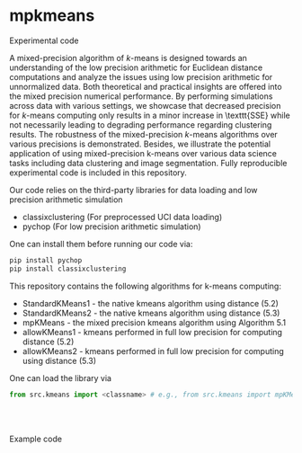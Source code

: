 # mpkmeans
Experimental code


A mixed-precision algorithm of $k$-means is designed towards an understanding of the low precision arithmetic for Euclidean distance computations and analyze the issues using low precision arithmetic for unnormalized data. Both theoretical and practical insights are offered into the mixed precision numerical performance. By performing simulations across data with various settings, we showcase that decreased precision for $k$-means computing only results in a minor increase in \texttt{SSE} while not necessarily leading to degrading performance regarding clustering results. The robustness of the mixed-precision $k$-means algorithms over various precisions is demonstrated. Besides, we illustrate the potential application of using mixed-precision k-means over various data science tasks including data clustering and image segmentation. Fully reproducible experimental code is included in this repository.

Our code relies on the third-party libraries for data loading and low precision arithmetic simulation

- classixclustering (For preprocessed UCI data loading)
- pychop (For low precision arithmetic simulation)


One can install them before running our code via:
```Bash
pip install pychop
pip install classixclustering
```


This repository contains the following algorithms for k-means computing:
* StandardKMeans1  - the native kmeans algorithm using distance (5.2)
* StandardKMeans2 - the native kmeans algorithm using distance (5.3)  
* mpKMeans - the mixed precision kmeans algorithm using Algorithm 5.1
* allowKMeans1 - kmeans performed in full low precision for computing distance (5.2)
* allowKMeans2 - kmeans performed in full low precision for computing using distance (5.3)

One can load the library via 

```Python
from src.kmeans import <classname> # e.g., from src.kmeans import mpKMeans
```


<br />
<br />

Example code
```Python

```
